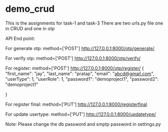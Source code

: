 # demo_crud
This is the assignments for task-1 and task-3
There are two urls.py file
one in CRUD and one in otp

API End point:

For generate otp: method=['POST']
http://127.0.0.1:8000/otp/generate/

For verify otp: method=['POST']
http://127.0.0.1:8000/otp/verify/

For register: method=['POST']
http://127.0.0.1:8000/otp/register/
{
    "first_name": "jay",
    "last_name": "pratap",
    "email": "abcd@gmail.com",
    "userType": 1,
    "userRole": 1,
    "password1": "demoproject1",
    "password2": "demoproject1"

}

For register final: method=['PUT']
http://127.0.0.1:8000/registerfinal

For update usertype: method=['PUT']
http://127.0.0.1:8000/updatetype/


Note:
Please change the db password and smptp password in settings.py
